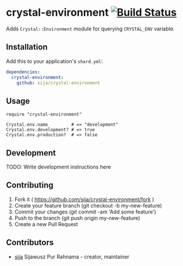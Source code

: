 # crystal-environment [![Build Status](https://travis-ci.org/Sija/crystal-environment.svg?branch=master)](https://travis-ci.org/Sija/crystal-environment)

Adds `Crystal::Environment` module for querying `CRYSTAL_ENV` variable.

## Installation

Add this to your application's `shard.yml`:

```yaml
dependencies:
  crystal-environment:
    github: sija/crystal-environment
```

## Usage

```crystal
require "crystal-environment"

Crystal.env.name         # => "development"
Crystal.env.development? # => true
Crystal.env.production?  # => false
```

## Development

TODO: Write development instructions here

## Contributing

1. Fork it ( https://github.com/sija/crystal-environment/fork )
2. Create your feature branch (git checkout -b my-new-feature)
3. Commit your changes (git commit -am 'Add some feature')
4. Push to the branch (git push origin my-new-feature)
5. Create a new Pull Request

## Contributors

- [sija](https://github.com/sija) Sijawusz Pur Rahnama - creator, maintainer
